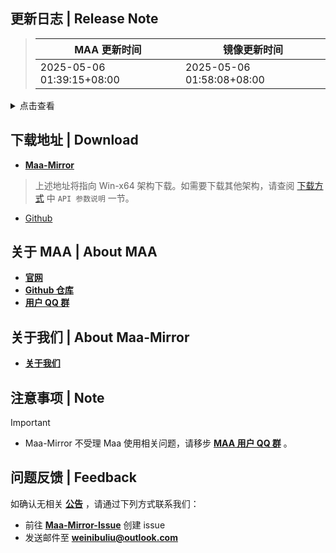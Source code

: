 ## 更新日志 | Release Note
> MAA 更新时间 | 镜像更新时间
> --- | ---
> 2025-05-06 01:39:15+08:00 | 2025-05-06 01:58:08+08:00

<details>

<summary>点击查看</summary>

### 比详细内容还要长的 | Highlight

#### 一份时间，六份收益

在这个版本，我们将会带来自适应调整连战次数功能，这个功能可以让牛牛充分利用六周年版本的代理指挥功能更新。

简单来说，就是当`刷理智`功能的`连战次数`设置为「AUTO」时，牛牛会尽可能保持6连战，仅在最后一次理智不足时（包括达到吃药设定上限无法继续补充时）动态调整连战次数。

> 典型流程示例：  
> 当前0理智，关卡消耗21理智（6连战需126理智）
> 
> 情况1：有2瓶80理智药，自动吃掉2瓶（+160）不触发调整 → 保持6连战  
> 情况2：有2瓶80理智药，设置只吃1瓶 吃1瓶（+80）达到吃药上限，关闭窗口 触发调整 → 自动调整为3连战  
> 情况3：有1瓶80理智药，自动吃掉1瓶（+80）无药可吃 触发调整 → 自动调整为3连战

**不过，目前有个已知问题，当已有较多理智的同时设置了较大的【吃理智药】【吃源石】次数，在打消耗理智较多的关卡时，容易产生理智溢出现象，即使开启了博朗台模式。**

> 例如，当前理智为 100，设置了吃理智药，且仅剩 120 理智药，在打消耗 21 理智的关卡时，容易出现：  
> 由于连打 6 次关卡需要 126 理智，当前理智不足，为了最大化利用连战次数，将会吃下 120 理智药，导致当前理智变为 220，产生溢出

不过一般来说，这种情况至多仅会浪费 1 ~ 2 点理智，影响不大。

如果您遇到任何意外行为，请通过【设置】→【问题反馈】生成日志并提交给我们~

----

#### One Run, Sixfold Rewards

**!!! CN ONLY !!!**

This update introduces an adaptive adjustment feature for `Combat`, enabling MAA to fully take advantage of the 6th Anniversary upgrade to the Auto Deploy system.

In simple terms, when the `Series` setting for `Sanity Farming` is set to 「AUTO」, MAA will:

1. Always attempt to maintain 6-repeat combat by default  
2. Only adjust the repeat count when:  
   - Sanity is insufficient for the full run  
   - Potion or Originium usage has reached your configured limit  

> Typical scenario examples:  
> Current Sanity: 0, Stage cost: 21 (6 repeats require 126 Sanity)  
>
> Case 1: Two 80-Sanity potions available, auto-consumes both (+160) → Maintains 6 repeats  
> Case 2: Two 80-Sanity potions available, but limit set to 1 → Consumes 1 (+80), hits cap → Auto-adjusts to 3 repeats  
> Case 3: One 80-Sanity potion available → Auto-consumes it (+80), no more available → Auto-adjusts to 3 repeats

**Note:** There is a known issue where, if you already have a high amount of Sanity and have allowed high potion/originium usage, running high-cost stages may cause Sanity overflow — even if *Dr. Grandet Mode* is enabled.

> Example: Current Sanity is 100, potion usage is enabled, and only 120 Sanity worth of potions remain.  
> To run a 21-cost stage 6 times (requires 126 Sanity), MAA will use all 120, raising your Sanity to 220 and causing overflow.

In most cases, this may result in wasting just 1–2 Sanity points, which has minimal impact.

If you experience any unexpected behavior, please use *Settings* → *Feedback* to generate a log archive and send it to us for troubleshooting.

----

以下是详细内容：
Changelog below:

### 新增 | New

* 新增 AUTO 选项 `@`ABA2396
* 实现自适应调整连战次数 (#12555) `@`Yoak3n `@`ABA2396

### 改进 | Improved

* 优化干员识别 (#12562) `@`ABA2396

### 修复 | Fix

* 无法进入中枢 `@`ABA2396
* 基建选人前收起职业栏(工作中干员被拉入宿舍) (#12556) `@`ABA2396
* correct variable name typo in cur_score (#12552) `@`ninekirin

### 其他 | Other

* 修改错误提示 `@`ABA2396
* english clarification for operbox `@`Constrat
* add templates for #12556 and i18n for minigame `@`Constrat
* YostarKR Infrast and texts (#12561) `@`HX3N
* YostarJP infrast and texts (#12559) `@`Manicsteiner
* update ignore templates `@`Constrat

**Full Changelog**: [v5.16.1 -> v5.16.2](https://github.com/MaaAssistantArknights/MaaAssistantArknights/compare/v5.16.1...v5.16.2)


</details>

## 下载地址 | Download
- **[Maa-Mirror](https://maa.mmirror.top/arch=win-x64?ver=v5.16.2)**
> 上述地址将指向 Win-x64 架构下载。如需要下载其他架构，请查阅 [下载方式](https://mmirror.top/download.html) 中 `API 参数说明` 一节。
- [Github](https://github.com/MaaAssistantArknights/MaaAssistantArknights/releases/v5.16.2)

## 关于 MAA | About MAA
- **[官网](https://maa.plus)**
- **[Github 仓库](https://github.com/MaaAssistantArknights/MaaAssistantArknights)**
- **[用户 QQ 群](https://ota.maa.plus/MaaAssistantArknights/api/qqgroup)**

## 关于我们 | About Maa-Mirror
- **[关于我们](https://mmirror.top/about.html)**

## 注意事项 | Note
> [!IMPORTANT]
> - Maa-Mirror 不受理 Maa 使用相关问题，请移步 **[MAA 用户 QQ 群](https://ota.maa.plus/MaaAssistantArknights/api/qqgroup)** 。

## 问题反馈 | Feedback
如确认无相关 **[公告](https://mmirror.top/post/gong-gao.html)** ，请通过下列方式联系我们：
- 前往 **[Maa-Mirror-Issue](https://github.com/MaaMirror/Maa-Mirror-Issue/issues)** 创建 issue
- 发送邮件至 **<a href="mailto:weinibuliu@outlook.com">weinibuliu@outlook.com</a>**
